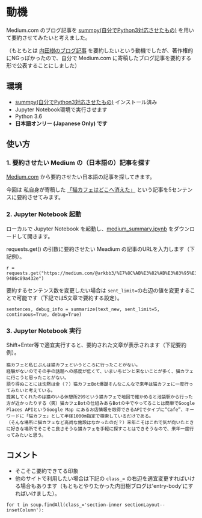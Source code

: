 # 動機

Medium.com のブログ記事を [summpy(自分でPython3対応させたもの)](https://github.com/arkB/summpy) を用いて要約させてみたいと考えました。

（もともとは [内田樹のブログ記事](http://blog.tatsuru.com/) を要約したいという動機でしたが、著作権的にNGっぽかったので、自分で Medium.com に寄稿したブログ記事を要約する形で公表することにしました）

## 環境

* [summpy(自分でPython3対応させたもの)](https://github.com/arkB/summpy) インストール済み
* Jupyter Notebook環境で実行させます
* Python 3.6
* **日本語オンリー (Japanese Only) です**

## 使い方

### 1. 要約させたい Medium の（日本語の）記事を探す

[Medium.com](https://medium.com/) から要約させたい日本語の記事を探してきます。

今回は 私自身が寄稿した [「猫カフェはどこへ消えた」](https://medium.com/@arkbb3/%E7%8C%AB%E3%82%AB%E3%83%95%E3%82%A7%E3%81%AF%E3%81%A9%E3%81%93%E3%81%B8%E6%B6%88%E3%81%88%E3%81%9F-9486c89a432e) という記事を5センテンスに要約させてみます。

### 2. Jupyter Notebook 起動

ローカルで Jupyter Notebook を起動し、[medium_summary.ipynb](https://github.com/arkB/medium_summary/blob/master/medium_summary.ipynb) をダウンロードして開きます。

requests.get() の引数に要約させたい Meadium の記事のURLを入力します（下記例）。

```
r = requests.get("https://medium.com/@arkbb3/%E7%8C%AB%E3%82%AB%E3%83%95%E3%82%A7%E3%81%AF%E3%81%A9%E3%81%93%E3%81%B8%E6%B6%88%E3%81%88%E3%81%9F-9486c89a432e")
```

要約するセンテンス数を変更したい場合は `sent_limit=`の右辺の値を変更することで可能です（下記では5文章で要約する設定）。

```
sentences, debug_info = summarize(text_new, sent_limit=5, continuous=True, debug=True)
```

### 3. Jupyter Notebook 実行

Shift+Enter等で適宜実行すると、要約された文章が表示されます（下記要約例）。

```
猫カフェと私じぶんは猫カフェというところに行ったことがない。
経験がないのでその手の話題への感度が低くて、いまいちピンと来ないことが多く、猫カフェに行こうと思ったことがない。
語り得ぬことには沈黙は金（？）猫カフェBot爆誕そんなこんなで来年は猫カフェに一度行ってみたいと考えている。
提案してくれたのは猫のいる休憩所299という猫カフェで地図で確かめると池袋駅から行った方が近かったりする（笑）猫カフェBotの仕組みあらBotの中でやってることは簡単でGoogle Places APIというGoogle Map にあるお店情報を取得できるAPIでタイプに“Cafe”、キーワードに「猫カフェ」として半径1000m指定で検索しているだけである。
（そんな場所に猫カフェなど高尚な施設はなかったのだ？）来年こそはこれで気が向いたときに好きな場所でそこそこ良さそうな猫カフェを手軽に探すことはできそうなので、来年一度行ってみたいと思う。
```

## コメント

* そこそこ要約できてる印象
* 他のサイトで利用したい場合は下記の `class_=` の右辺を適宜変更すればいける場合もあります（もともとやりたかった内田樹ブログは'entry-body'にすればいけました）。

```
for t in soup.findAll(class_='section-inner sectionLayout--insetColumn'):
```
